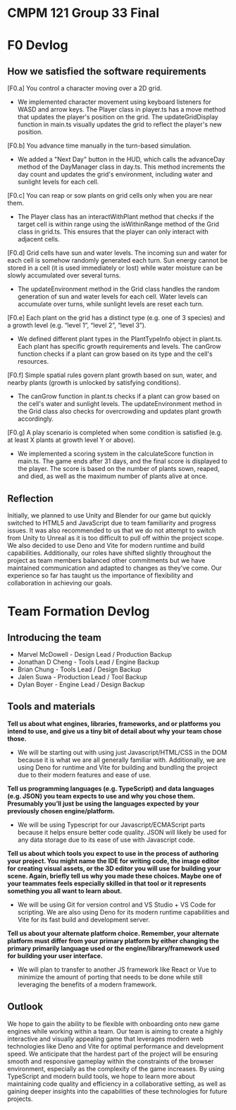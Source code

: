 # CMPM 121 Group 33 Final

# F0 Devlog

## How we satisfied the software requirements

[F0.a] You control a character moving over a 2D grid.

- We implemented character movement using keyboard listeners for WASD and arrow keys. The Player class in player.ts has a move method that updates the player's position on the grid. The updateGridDisplay function in main.ts visually updates the grid to reflect the player's new position.

[F0.b] You advance time manually in the turn-based simulation.

- We added a "Next Day" button in the HUD, which calls the advanceDay method of the DayManager class in day.ts. This method increments the day count and updates the grid's environment, including water and sunlight levels for each cell.

[F0.c] You can reap or sow plants on grid cells only when you are near them.

- The Player class has an interactWithPlant method that checks if the target cell is within range using the isWithinRange method of the Grid class in grid.ts. This ensures that the player can only interact with adjacent cells.

[F0.d] Grid cells have sun and water levels. The incoming sun and water for each cell is somehow randomly generated each turn. Sun energy cannot be stored in a cell (it is used immediately or lost) while water moisture can be slowly accumulated over several turns.

- The updateEnvironment method in the Grid class handles the random generation of sun and water levels for each cell. Water levels can accumulate over turns, while sunlight levels are reset each turn.

[F0.e] Each plant on the grid has a distinct type (e.g. one of 3 species) and a growth level (e.g. “level 1”, “level 2”, “level 3”).

- We defined different plant types in the PlantTypeInfo object in plant.ts. Each plant has specific growth requirements and levels. The canGrow function checks if a plant can grow based on its type and the cell's resources.

[F0.f] Simple spatial rules govern plant growth based on sun, water, and nearby plants (growth is unlocked by satisfying conditions).

- The canGrow function in plant.ts checks if a plant can grow based on the cell's water and sunlight levels. The updateEnvironment method in the Grid class also checks for overcrowding and updates plant growth accordingly.

[F0.g] A play scenario is completed when some condition is satisfied (e.g. at least X plants at growth level Y or above).

- We implemented a scoring system in the calculateScore function in main.ts. The game ends after 31 days, and the final score is displayed to the player. The score is based on the number of plants sown, reaped, and died, as well as the maximum number of plants alive at once.

## Reflection
Initially, we planned to use Unity and Blender for our game but quickly switched to HTML5 and JavaScript due to team familiarity and progress issues. It was also recommended to us that we do not attempt to switch from Unity to Unreal as it is too difficult to pull off within the project scope. We also decided to use Deno and Vite for modern runtime and build capabilities. Additionally, our roles have shifted slightly throughout the project as team members balanced other commitments but we have maintained communication and adapted to changes as they've come. Our experience so far has taught us the importance of flexibility and collaboration in achieving our goals.

# Team Formation Devlog

## Introducing the team

- Marvel McDowell - Design Lead / Production Backup
- Jonathan D Cheng - Tools Lead / Engine Backup
- Brian Chung - Tools Lead / Design Backup
- Jalen Suwa - Production Lead / Tool Backup
- Dylan Boyer - Engine Lead / Design Backup

## Tools and materials

__Tell us about what engines, libraries, frameworks, and or platforms you intend to use, and give us a tiny bit of detail about why your team chose those.__

-  We will be starting out with using just Javascript/HTML/CSS in the DOM because it is what we are all generally familiar with. Additionally, we are using Deno for runtime and Vite for building and bundling the project due to their modern features and ease of use.

__Tell us programming languages (e.g. TypeScript) and data languages (e.g. JSON) you team expects to use and why you chose them. Presumably you’ll just be using the languages expected by your previously chosen engine/platform.__

- We will be using Typescript for our Javascript/ECMAScript parts because it helps ensure better code quality. JSON will likely be used for any data storage due to its ease of use with Javascript code.

__Tell us about which tools you expect to use in the process of authoring your project. You might name the IDE for writing code, the image editor for creating visual assets, or the 3D editor you will use for building your scene. Again, briefly tell us why you made these choices. Maybe one of your teammates feels especially skilled in that tool or it represents something you all want to learn about.__

- We will be using Git for version control and VS Studio + VS Code for scripting. We are also using Deno for its modern runtime capabilities and Vite for its fast build and development server.

__Tell us about your alternate platform choice. Remember, your alternate platform must differ from your primary platform by either changing the primary primarily language used or the engine/library/framework used for building your user interface.__

- We will plan to transfer to another JS framework like React or Vue to minimize the amount of porting that needs to be done while still leveraging the benefits of a modern framework.

## Outlook

We hope to gain the ability to be flexible with onboarding onto new game engines while working within a team. Our team is aiming to create a highly interactive and visually appealing game that leverages modern web technologies like Deno and Vite for optimal performance and development speed. We anticipate that the hardest part of the project will be ensuring smooth and responsive gameplay within the constraints of the browser environment, especially as the complexity of the game increases. By using TypeScript and modern build tools, we hope to learn more about maintaining code quality and efficiency in a collaborative setting, as well as gaining deeper insights into the capabilities of these technologies for future projects.

